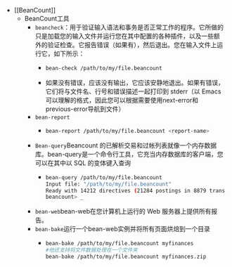- [[BeanCount]]
	- BeanCount工具
		- `beancheck`：用于验证输入语法和事务是否正常工作的程序。它所做的只是加载您的输入文件并运行您在其中配置的各种插件，以及一些额外的验证检查。它报告错误（如果有），然后退出。您在输入文件上运行它，如下所示：
			- ```bash
			  bean-check /path/to/my/file.beancount
			  ```
			- 如果没有错误，应该没有输出，它应该安静地退出。如果有错误，它们将与文件名、行号和错误描述一起打印到 stderr（以 Emacs 可以理解的格式，因此您可以根据需要使用next-error和previous-error导航到文件）
		- `bean-report `
			- ```bash
			  bean-report /path/to/my/file.beancount <report-name>
			  ```
		- `Bean-query`Beancount 的已解析交易和过帐列表就像一个内存数据库。bean-query是一个命令行工具，它充当内存数据库的客户端，您可以在其中以 SQL 的变体键入查询
			- ```bash
			  bean-query /path/to/my/file.beancount
			  Input file: "/path/to/my/file.beancount"
			  Ready with 14212 directives (21284 postings in 8879 transactions).
			  beancount> _
			  ```
		- `bean-web`bean-web在您计算机上运行的 Web 服务器上提供所有报告。
		- `bean-bake`运行一个bean-web实例并将所有页面烘焙到一个目录
			- ```bash
			  bean-bake /path/to/my/file.beancount myfinances
			  #他还支持将文件数据处理在一个文件夹
			  bean-bake /path/to/my/file.beancount myfinances.zip
			  ```